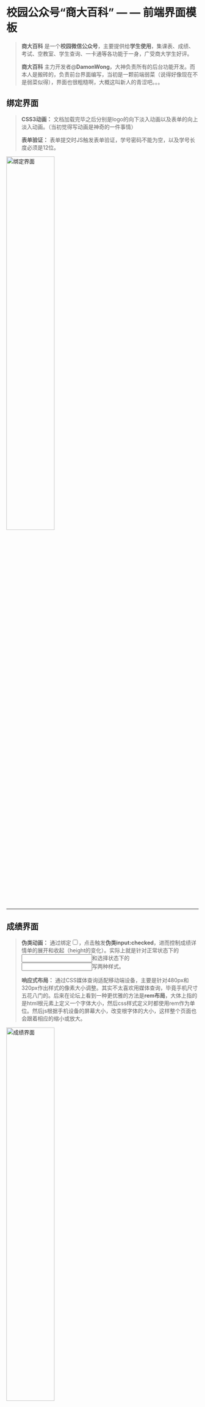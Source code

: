 
校园公众号“商大百科” — — 前端界面模板
===

> **商大百科** 是一个**校园微信公众号**，主要提供给**学生使用**，集课表、成绩、考试、空教室、学生查询、一卡通等各功能于一身，广受商大学生好评。
>
> **商大百科** 主力开发者@**DamonWong**，大神负责所有的后台功能开发。而本人是搬砖的，负责前台界面编写，当初是一颗前端弱菜（说得好像现在不是弱菜似得），界面也很粗糙啊，大概这叫新人的青涩吧。。。
>

## 绑定界面

> **CSS3动画：** 文档加载完毕之后分别是logo的向下淡入动画以及表单的向上淡入动画。（当初觉得写动画是神奇的一件事情）
>
> **表单验证：** 表单提交时JS触发表单验证，学号密码不能为空，以及学号长度必须是12位。
>

<img src="百科绑定界面/images/demo.png" alt="绑定界面" width="50%">

---

## 成绩界面

> **伪类动画：** 通过<label>绑定<input type="checkbox" />，点击<label>触发**伪类input:checked**，进而控制成绩详情单的展开和收起（height的变化）。实际上就是针对正常状态下的<input>和选择状态下的<input>写两种样式。
>
> **响应式布局：** 通过CSS媒体查询适配移动端设备，主要是针对480px和320px作出样式的像素大小调整。其实不太喜欢用媒体查询，毕竟手机尺寸五花八门的。后来在论坛上看到一种更优雅的方法是**rem布局**，大体上指的是html根元素上定义一个字体大小，然后css样式定义时都使用rem作为单位。然后js根据手机设备的屏幕大小，改变根字体的大小，这样整个页面也会跟着相应的缩小或放大。
>

<img src="百科成绩界面/images/demo2.png" alt="成绩界面" width="50%">

<img src="百科成绩界面/images/demo1.png" alt="成绩界面" width="50%">

---

## 课表界面

> **原生JS和CSS绘制时钟：** 操控原生JS绘制的一个时钟，功能上是比较鸡肋的，但主要是为了美观，以及装一下逼而已
>

<img src="百科课表/images/demo1.png" alt="课表界面" width="50%">

---

## 个人资料卡界面

> **CSS布局：** 一个个人资料卡的静态界面。用来实战CSS布局的，用绝对定位实现两列布局等。
>
> **伪元素：** 这是我第一次使用了伪元素的界面。发现伪元素是个好东西，可以减少对<div>的依赖，主要是用::after配合绝对定位，实现一个小图标的展示。
>

<img src="百科个人资料卡/images/demo1.jpg" alt="个人资料卡界面" width="50%">

---

## 商大老乡会

> **AJAX交互：** 一个比较鸡肋的功能 — — 找同校老乡。主要是通过表单数据提交，然后AJAX传参数给后端，执行数据库的查询。后端返回数据，然后前端遍历每个数据，直接操作DOM生成元素节点和文本节点，形成一个信息列表呈现给学生。
>

<img src="百科-老乡会/images/demo2.png" alt="老乡会界面" width="50%">

<img src="百科-老乡会/images/demo1.png" alt="老乡会界面" width="50%">

---
